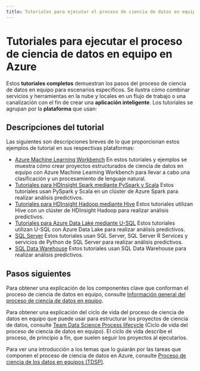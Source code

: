 ```yaml
---
title: Tutoriales para ejecutar el proceso de ciencia de datos en equipo en Azure
---
```

# <a name="walkthroughs-executing-the-team-data-science-process"></a>Tutoriales para ejecutar el proceso de ciencia de datos en equipo en Azure

Estos **tutoriales completos** demuestran los pasos del proceso de ciencia de datos en equipo para escenarios específicos. Se ilustra cómo combinar servicios y herramientas en la nube y locales en un flujo de trabajo o una canalización con el fin de crear una **aplicación inteligente**. Los tutoriales se agrupan por la **plataforma** que usan:


## <a name="walkthrough-descriptions"></a>Descripciones del tutorial

Las siguientes son descripciones breves de lo que proporcionan estos ejemplos de tutorial en sus respectivas plataformas:


- [Azure Machine Learning Workbench](walkthroughs-aml-with-tdsp.md) En estos tutoriales y ejemplos se muestra cómo crear proyectos estructurados de ciencia de datos en equipo con Azure Machine Learning Workbench para llevar a cabo una clasificación y un procesamiento de lenguaje natural.
- [Tutoriales para HDInsight Spark mediante PySpark y Scala](walkthroughs-spark.md) Estos tutoriales usan PySpark y Scala en un clúster de Azure Spark para realizar análisis predictivos.
- [Tutoriales para HDInsight Hadoop mediante Hive](walkthroughs-hdinsight-hadoop.md) Estos tutoriales utilizan Hive con un clúster de HDInsight Hadoop para realizar análisis predictivos.
- [Tutoriales para Azure Data Lake mediante U-SQL](walkthroughs-azure-data-lake.md) Estos tutoriales utilizan U-SQL con Azure Data Lake para realizar análisis predictivos.
- [SQL Server](walkthroughs-sql-server.md) Estos tutoriales usan SQL Server, SQL Server R Services y servicios de Python de SQL Server para realizar análisis predictivos.
- [SQL Data Warehouse](walkthroughs-sql-data-warehouse.md) Estos tutoriales usan SQL Data Warehouse para realizar análisis predictivos. 



## <a name="next-steps"></a>Pasos siguientes

Para obtener una explicación de los componentes clave que conforman el proceso de ciencia de datos en equipo, consulte [Información general del proceso de ciencia de datos en equipo](overview.md).

Para obtener una explicación del ciclo de vida del proceso de ciencia de datos en equipo que puede usar para estructurar los proyectos de ciencia de datos, consulte [Team Data Science Process lifecycle](lifecycle.md) (Ciclo de vida del proceso de ciencia de datos en equipo). El ciclo de vida describe el proceso, de principio a fin, que suelen seguir los proyectos al ejecutarlos. 

Para ver una introducción a los temas que lo guiarán por las tareas que componen el proceso de ciencia de datos en Azure, consulte [Proceso de ciencia de los datos en equipos (TDSP)](http://aka.ms/datascienceprocess). 

